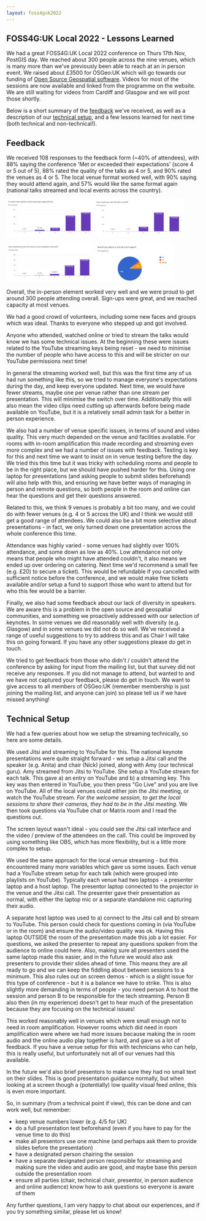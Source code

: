 ```yaml
---
layout: foss4guk2022
---
```


## FOSS4G:UK Local 2022 - Lessons Learned

We had a great FOSS4G:UK Local 2022 conference on Thurs 17th Nov, PostGIS day. We reached about 300 people across the nine venues, which is many more than we've previously been able to reach at an in person event. We raised about £3500 for OSGeo:UK which will go towards our funding of [Open Source Geospatial software](https://uk.osgeo.org/pastdonations.html). Videos for most of the sessions are now available and linked from the programme on the website. We are still waiting for videos from Cardiff and Glasgow and we will post those shortly.

Below is a short summary of the [feedback](#feedback) we've received, as well as a description of our [technical setup](#technical-setup), and a few lessons learned for next time (both technical and non-technical!). 

## Feedback

We received 108 responses to the feedback form (~40% of attendees), with 88% saying the conference 'Met or exceeded their expectations' (score 4 or 5 out of 5), 88% rated the quality of the talks as 4 or 5, and 90% rated the venues as 4 or 5. The local venue format worked well, with 90% saying they would attend again, and 57% would like the same format again (national talks streamed and local events across the country). 

<a href="images/lessons-learned-event-expectations.png"><img src="images/lessons-learned-event-expectations.png" height="100"></a>  <a href="images/lessons-learned-talks.png"><img src="images/lessons-learned-talks.png" height="100"></a>

<a href="images/lessons-learned-venue.png"><img src="images/lessons-learned-venue.png" height="100"></a>  <a href="images/lessons-learned-same-event-again.png"><img src="images/lessons-learned-same-event-again.png" height="100"></a>

Overall, the in-person element worked very well and we were proud to get around 300 people attending overall. Sign-ups were great, and we reached capacity at most venues. 

We had a good crowd of volunteers, including some new faces and groups which was ideal. Thanks to everyone who stepped up and got involved. 

Anyone who attended, watched online or tried to stream the talks would know we has some technical issues. At the beginning these were issues related to the YouTube streaming keys being reset - we need to minimise the number of people who have access to this and will be stricter on our YouTube permissions next time!

In general the streaming worked well, but this was the first time any of us had run something like this, so we tried to manage everyone's expectations during the day, and keep everyone updated. Next time, we would have fewer streams, maybe one per venue rather than one stream per presentation. This will minimise the switch over time. Additionally this will also mean the video clips need cutting up afterwards before being made available on YouTube, but it is a relatively small admin task for a better in person experience. 

We also had a number of venue specific issues, in terms of sound and video quality. This very much depended on the venue and facilities available. For rooms with in-room amplification this made recording and streaming even more complex and we had a number of issues with feedback. Testing is key for this and next time we want to insist on in venue testing before the day. We tried this this time but it was tricky with scheduling rooms and people to be in the right place, but we should have pushed harder for this. Using one laptop for presentations (and asking people to submit slides beforehand) will also help with this, and ensuring we have better ways of managing in person and remote questions, so both people in the room and online can hear the questions and get their questions answered. 

Related to this, we think 9 venues is probably a bit too many, and we could do with fewer venues (e.g. 4 or 5 across the UK) and I think we would still get a good range of attendees. We could also be a bit more selective about presentations - in fact, we only turned down one presentation across the whole conference this time. 

Attendance was highly varied - some venues had slightly over 100% attendance, and some down as low as 40%. Low attendance not only means that people who might have attended couldn't, it also means we ended up over ordering on catering. Next time we'd recommend a small fee (e.g. £20) to secure a ticket). This would be refundable if you cancelled with sufficient notice before the conference, and we would make free tickets available and/or setup a fund to support those who want to attend but for who this fee would be a barrier. 

Finally, we also had some feedback about our lack of diversity in speakers. We are aware this is a problem in the open source and geospatial communities, and something we proactively addressed with our selection of keynotes. In some venues we did reasonably well with diversity (e.g. Glasgow) and in some venues we did not do so well. We've received a range of useful suggestions to try to address this and as Chair I will take this on going forward. If you have any other suggestions please do get in touch. 

We tried to get feedback from those who didn't / couldn't attend the conference by asking for input from the mailing list, but that survey did not receive any responses. If you did not manage to attend, but wanted to and we have not captured your feedback, please do get in touch. We want to give access to all members of OSGeo:UK (remember membership is just joining the mailing list, and anyone can join) so please tell us if we have missed anything!

## Technical Setup

We had a few queries about how we setup the streaming technically, so here are some details. 

We used Jitsi and streaming to YouTube for this. The national keynote presentations were quite straight forward - we setup a Jitsi call and the speaker (e.g. Anita) and chair (Nick) joined, along with Amy (our technical guru). Amy streamed from Jitsi to YouTube. She setup a YouTube stream for each talk. This gave a) an entry on YouTube and b) a streaming key. This key was then entered in YouTube, you then press "Go Live" and you are live on YouTube. All of the local venues could either join the Jitsi meeting, or watch the YouTube stream. *For the welcome session, to get the local sessions to share their cameras, they had to be in the Jitsi meeting.* We then took questions via YouTube chat or Matrix room and I read the questions out. 

The screen layout wasn't ideal - you could see the Jitsi call interface and the video / preview of the attendees on the call. This could be improved by using something like OBS, which has more flexibility, but is a little more complex to setup. 

We used the same approach for the local venue streaming - but this encountered many more variables which gave us some issues. Each venue had a YouTube stream setup for each talk (which were grouped into playlists on YouTube). Typically each venue had two laptops - a presenter laptop and a host laptop. The presentor laptop connected to the projector in the venue and the Jitsi call. The presenter gave their presentation as normal, with either the laptop mic or a separate standalone mic capturing their audio. 

A separate host laptop was used to a) connect to the Jitsi call and b) stream to YouTube. This person could check for questions coming in (via YouTube or in the room) and ensure the audio/video quality was ok. Having this laptop OUTSIDE the room of the presentation made this job a lot easier. For questions, we asked the presenter to repeat any questions spoken from the audience to online could here. Also, making sure all presenters used the same laptop made this easier, and in the future we would also ask presenters to provide their slides ahead of time. This means they are all ready to go and we can keep the fiddling about between sessions to a minimum. This also rules out on screen demos - which is a slight issue for this type of conference - but it is a balance we have to strike. This is also slightly more demanding in terms of people - you need person A to host the session and person B to be responsible for the tech streaming. Person B also then (in my experience) doesn't get to hear much of the presentation because they are focusing on the technical issues!

This worked reasonably well in venues which were small enough not to need in room amplification. However rooms which did need in room amplification were where we had more issues because making the in room audio and the online audio play together is hard, and gave us a lot of feedback. If you have a venue setup for this with technicians who can help, this is really useful, but unfortunately not all of our venues had this available. 

In the future we'd also brief presentors to make sure they had no small text on their slides. This is good presentation guidance normally, but when looking at a screen though a (potentially) low quality visual feed online, this is even more important. 

So, in summary (from a technical point if view), this can be done and can work well, but remember:
- keep venue numbers lower (e.g. 4/5 for UK)
- do a full presentation test beforehand (even if you have to pay for the venue time to do this)
- make all presentors use one machine (and perhaps ask them to provide slides before the presentation)
- have a designated person chairing the session
- have a separate designated person responsible for streaming and making sure the video and audio are good, and maybe base this person outside the presentation room
- ensure all parties (chair, technical chair, presentor, in person audience and online audience) know how to ask questions so everyone is aware of them

Any further questions, I am very happy to chat about our experiences, and if you try something similar, please let us know!





